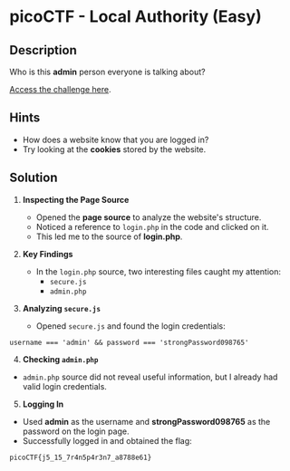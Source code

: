 # picoCTF - Local Authority (Easy)

## Description  
Who is this **admin** person everyone is talking about?  

[Access the challenge here](https://play.picoctf.org/practice/challenge/278?category=1&difficulty=1&page=1).

## Hints  
- How does a website know that you are logged in?  
- Try looking at the **cookies** stored by the website.

## Solution  

1. **Inspecting the Page Source**  
   - Opened the **page source** to analyze the website's structure.  
   - Noticed a reference to `login.php` in the code and clicked on it.  
   - This led me to the source of **login.php**.

2. **Key Findings**  
   - In the `login.php` source, two interesting files caught my attention:  
     - `secure.js`  
     - `admin.php`  

3. **Analyzing `secure.js`**  
   - Opened `secure.js` and found the login credentials:  
 ```
username === 'admin' && password === 'strongPassword098765'
 ```


4. **Checking `admin.php`**  
- `admin.php` source did not reveal useful information, but I already had valid login credentials.

5. **Logging In**  
- Used **admin** as the username and **strongPassword098765** as the password on the login page.  
- Successfully logged in and obtained the flag:
 ```
picoCTF{j5_15_7r4n5p4r3n7_a8788e61}
 ```

